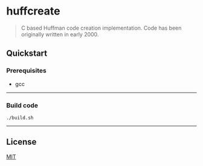 # huffcreate
> C based Huffman code creation implementation. Code has been originally written in early 2000.

## Quickstart

### Prerequisites

- gcc

---------

### Build code
```
./build.sh
```

---------

## License

[MIT](/LICENSE)
